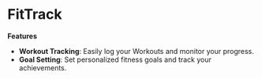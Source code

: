 # FitTrack
 **Features**
- **Workout Tracking**: Easily log your Workouts and monitor your progress.
- **Goal Setting**: Set personalized fitness goals and track your achievements.
